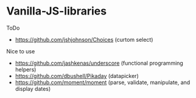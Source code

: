 # Vanilla-JS-libraries

ToDo

- https://github.com/jshjohnson/Choices (curtom select)

Nice to use

- https://github.com/jashkenas/underscore (functional programming helpers)
- https://github.com/dbushell/Pikaday (datapicker)
- https://github.com/moment/moment (parse, validate, manipulate, and display dates)
